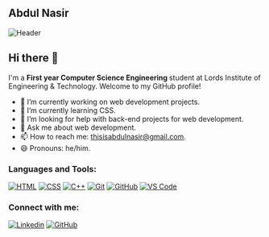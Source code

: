 

## Abdul Nasir
![Header](https://media.giphy.com/media/ZVik7pBtu9dNS/giphy.gif)

## Hi there 👋

I'm a <b> First year Computer Science Engineering </b> student at Lords Institute of Engineering & Technology. Welcome to my GitHub profile!

- 🔭 I’m currently working on web development projects.
- 🌱 I’m currently learning CSS.
- 🤔 I’m looking for help with back-end projects for web development.
- 💬 Ask me about web development.
- 📫 How to reach me: thisisabdulnasir@gmail.com.
- 😄 Pronouns: he/him.

### Languages and Tools:

[![HTML](https://img.shields.io/badge/HTML-5E5E5E?style=flat&logo=html5&logoColor=white)](https://www.w3.org/html/)
[![CSS](https://img.shields.io/badge/CSS-0077B5?style=flat&logo=css3&logoColor=white)](https://www.w3.org/Style/CSS/Overview.en.html)
[![C++](https://img.shields.io/badge/C++-00599C?style=flat&logo=c%2B%2B&logoColor=white)](https://isocpp.org/)
[![Git](https://img.shields.io/badge/Git-F05032?style=flat&logo=git&logoColor=white)](https://git-scm.com/)
[![GitHub](https://img.shields.io/badge/GitHub-181717?style=flat&logo=github&logoColor=white)](https://github.com/)
[![VS Code](https://img.shields.io/badge/VS_Code-007ACC?style=flat&logo=visual-studio-code&logoColor=white)](https://code.visualstudio.com/)



### Connect with me:

[![Linkedin](https://img.shields.io/badge/-YourName-0077B5?style=flat&logo=Linkedin&logoColor=white&link=https://www.linkedin.com/in/yourname/)](https://www.linkedin.com/in/abdul-nasir-a32355283)
[![GitHub](https://img.shields.io/badge/-YourUsername-0000FF?style=flat&logo=GitHub&logoColor=white&link=https://github.com/yourusername)](https://github.com/AbdulNasir05)
